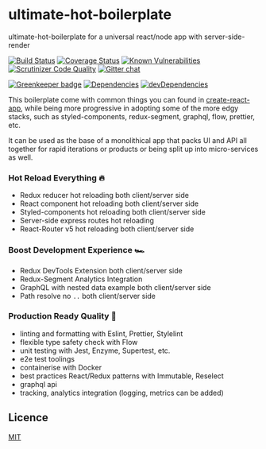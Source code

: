 # ultimate-hot-boilerplate 

ultimate-hot-boilerplate for a universal react/node app with server-side-render

[![Build Status](https://travis-ci.org/zhenyulin/ultimate-hot-boilerplate.svg?branch=master)](https://travis-ci.org/zhenyulin/ultimate-hot-boilerplate)
[![Coverage Status](https://coveralls.io/repos/github/zhenyulin/ultimate-hot-boilerplate/badge.svg?branch=master)](https://coveralls.io/github/zhenyulin/ultimate-hot-boilerplate?branch=master) 
[![Known Vulnerabilities](https://snyk.io/test/github/zhenyulin/ultimate-hot-boilerplate/badge.svg)](https://snyk.io/test/github/zhenyulin/ultimate-hot-boilerplate)
[![Scrutinizer Code Quality](https://scrutinizer-ci.com/g/zhenyulin/ultimate-hot-boilerplate/badges/quality-score.png?b=master)](https://scrutinizer-ci.com/g/zhenyulin/ultimate-hot-boilerplate/?branch=master)
[![Gitter chat](https://badges.gitter.im/zhenyulin/ultimate-hot-boilerplate.svg)](https://gitter.im/zhenyulin/ultimate-hot-boilerplate)

[![Greenkeeper badge](https://badges.greenkeeper.io/zhenyulin/ultimate-hot-boilerplate.svg)](https://greenkeeper.io/)
[![Dependencies](https://david-dm.org/zhenyulin/ultimate-hot-boilerplate.svg)](https://david-dm.org/zhenyulin/ultimate-hot-boilerplate)
[![devDependencies](https://david-dm.org/zhenyulin/ultimate-hot-boilerplate/dev-status.svg)](https://david-dm.org/zhenyulin/ultimate-hot-boilerplate?type=dev)



This boilerplate come with common things you can found in [create-react-app](https://github.com/facebook/create-react-app), while being more progressive in adopting some of the more edgy stacks, such as styled-components, redux-segment, graphql, flow, prettier, etc.

It can be used as the base of a monolithical app that packs UI and API all together for rapid iterations or products or being split up into micro-services as well.

### Hot Reload Everything 🔥
  * Redux reducer hot reloading both client/server side
  * React component hot reloading both client/server side
  * Styled-components hot reloading both client/server side
  * Server-side express routes hot reloading
  * React-Router v5 hot reloading both client/server side
  
### Boost Development Experience 🏎
  * Redux DevTools Extension both client/server side
  * Redux-Segment Analytics Integration
  * GraphQL with nested data example both client/server side
  * Path resolve no `..` both client/server side

### Production Ready Quality 🚀
  * linting and formatting with Eslint, Prettier, Stylelint
  * flexible type safety check with Flow
  * unit testing with Jest, Enzyme, Supertest, etc.
  * e2e test toolings
  * containerise with Docker
  * best practices React/Redux patterns with Immutable, Reselect
  * graphql api
  * tracking, analytics integration (logging, metrics can be added)
  
## Licence
[MIT](/LICENSE)
